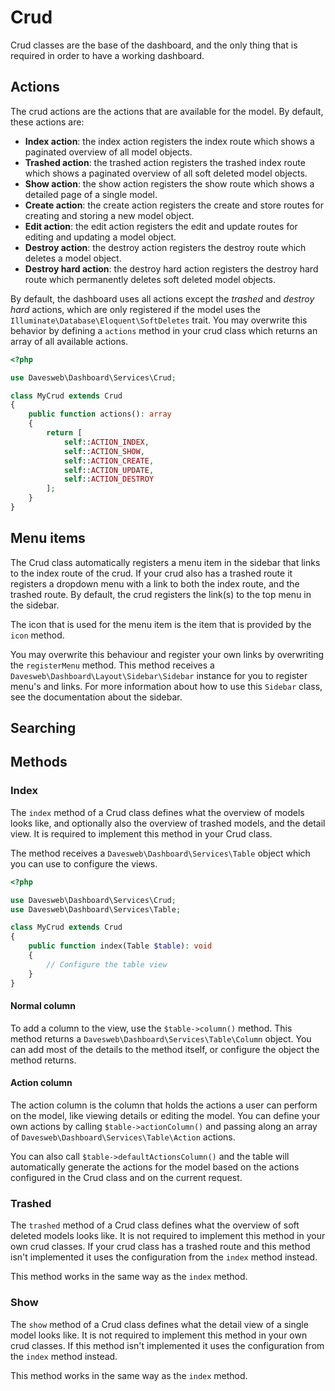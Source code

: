 # Crud

Crud classes are the base of the dashboard, and the only thing that is required in order to have a 
working dashboard.

## Actions

The crud actions are the actions that are available for the model. By default, these actions are:

- **Index action**: the index action registers the index route which shows a paginated overview of all model objects.
- **Trashed action**: the trashed action registers the trashed index route which shows a paginated overview of all soft deleted model objects.
- **Show action**: the show action registers the show route which shows a detailed page of a single model.
- **Create action**: the create action registers the create and store routes for creating and storing a new model object.
- **Edit action**: the edit action registers the edit and update routes for editing and updating a model object.
- **Destroy action**: the destroy action registers the destroy route which deletes a model object.
- **Destroy hard action**: the destroy hard action registers the destroy hard route which permanently deletes soft deleted model objects.

By default, the dashboard uses all actions except the _trashed_ and _destroy hard_ actions, which are only registered 
if the model uses the `Illuminate\Database\Eloquent\SoftDeletes` trait. You may overwrite this behavior by defining a 
`actions` method in your crud class which returns an array of all available actions.

```php
<?php

use Davesweb\Dashboard\Services\Crud;

class MyCrud extends Crud
{
    public function actions(): array
    {
        return [
            self::ACTION_INDEX, 
            self::ACTION_SHOW, 
            self::ACTION_CREATE, 
            self::ACTION_UPDATE, 
            self::ACTION_DESTROY
        ];
    }
}
```

## Menu items

The Crud class automatically registers a menu item in the sidebar that links to the index route 
of the crud. If your crud also has a trashed route it registers a dropdown menu with a link to 
both the index route, and the trashed route. By default, the crud registers the link(s) to the top 
menu in the sidebar.

The icon that is used for the menu item is the item that is provided by the `icon` method.

You may overwrite this behaviour and register your own links by overwriting the `registerMenu` method.
This method receives a `Davesweb\Dashboard\Layout\Sidebar\Sidebar` instance for you to register 
menu's and links. For more information about how to use this `Sidebar` class, see the documentation 
about the sidebar.

## Searching

## Methods

### Index

The `index` method of a Crud class defines what the overview of models looks like, and optionally 
also the overview of trashed models, and the detail view. It is required to implement this method 
in your Crud class.

The method receives a `Davesweb\Dashboard\Services\Table` object which you can use to configure 
the views.

```php
<?php

use Davesweb\Dashboard\Services\Crud;
use Davesweb\Dashboard\Services\Table;

class MyCrud extends Crud
{
    public function index(Table $table): void
    {
        // Configure the table view
    }
}
```

#### Normal column

To add a column to the view, use the `$table->column()` method. This 
method returns a `Davesweb\Dashboard\Services\Table\Column` object. You can add most of the 
details to the method itself, or configure the object the method returns.

#### Action column

The action column is the column that holds the actions a user can perform on the model, like 
viewing details or editing the model. You can define your own actions by calling 
`$table->actionColumn()` and passing along an array of `Davesweb\Dashboard\Services\Table\Action`
actions.

You can also call `$table->defaultActionsColumn()` and the table will automatically generate 
the actions for the model based on the actions configured in the Crud class and on the 
current request.

### Trashed

The `trashed` method of a Crud class defines what the overview of soft deleted models looks like. 
It is not required to implement this method in your own crud classes. If your crud class has a 
trashed route and this method isn't implemented it uses the configuration from the `index` method
instead.

This method works in the same way as the `index` method.

### Show

The `show` method of a Crud class defines what the detail view of a single model looks like.
It is not required to implement this method in your own crud classes. If this method isn't 
implemented it uses the configuration from the `index` method instead.

This method works in the same way as the `index` method.